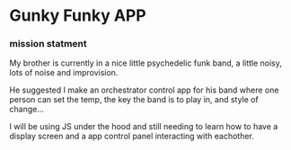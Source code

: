 # Gunky Funky APP

### mission statment 

My brother is currently in a nice little psychedelic funk band, a little noisy, lots of noise and improvision.

He suggested I make an orchestrator control app for his band where one person can set the temp, the key the band is to play in, and style of change... 

I will be using JS under the hood and still needing to learn how to have a display screen and a app control panel interacting with eachother. 
